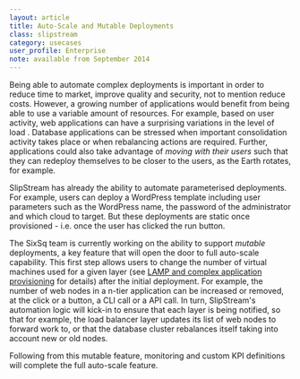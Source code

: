 ```yaml
---
layout: article
title: Auto-Scale and Mutable Deployments
class: slipstream
category: usecases
user_profile: Enterprise
note: available from September 2014
---
```


Being able to automate complex deployments is important in order to reduce time to market, improve quality and security, not to mention reduce costs.
However, a growing number of applications would benefit from being able to use a variable amount of resources. For example, based on user activity, web applications can
have a surprising variations in the level of load . Database applications can be stressed when important consolidation activity takes place
or when rebalancing actions are required. Further, applications could also take advantage of *moving with their users* such that they can redeploy
themselves to be closer to the users, as the Earth rotates, for example.

SlipStream has already the ability to automate parameterised deployments. For example, users can deploy a WordPress template including user parameters
such as the WordPress name, the password of the administrator and which cloud to target. But these deployments are static once provisioned - i.e. once the
user has clicked the run button.

The SixSq team is currently working on the ability to support *mutable* deployments, a key feature that will open the door to full auto-scale capability.
This first step allows users to change the number of virtual machines used for a given layer (see [LAMP and complex application provisioning](/products/slipstream-usecases.html#LAMP-and-complex-application-provisioning) for details)
after the initial deployment. For example, the number of web nodes in a n-tier application can be increased or removed, at the click or a button,
a CLI call or a API call. In turn, SlipStream's automation logic will kick-in to ensure that each layer is being notified, so that for example,
the load balancer layer updates its list of web nodes to forward work to, or that the database cluster rebalances itself taking into account new
or old nodes.

Following from this mutable feature, monitoring and custom KPI definitions will complete the full auto-scale feature.
